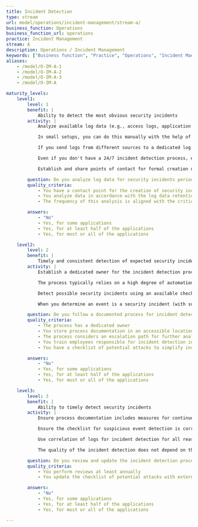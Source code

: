 ```yaml
---
title: Incident Detection
type: stream
url: model/operations/incident-management/stream-a/
business_function: Operations
business_function_url: operations
practice: Incident Management
stream: A
description: Operations / Incident Management
keywords: ["Business function", "Practice", "Operations", "Incident Management"]
aliases:
    - /model/O-IM-A-1
    - /model/O-IM-A-2
    - /model/O-IM-A-3
    - /model/O-IM-A

maturity_levels:
    level1:
        level: 1
        benefit: |
            Ability to detect the most obvious security incidents
        activity: |
            Analyze available log data (e.g., access logs, application logs, infrastructure logs), to detect possible security incidents in accordance with known log data retention periods.

            In small setups, you can do this manually with the help of common command-line tools. With larger log volumes, employ automation techniques. Even a `cron` job, running a simple script to look for suspicious events, is a step forward!

            If you send logs from different sources to a dedicated log aggregation system, analyze the logs there and employ basic log correlation principles.

            Even if you don't have a 24/7 incident detection process, ensure that unavailability of the responsible person (e.g., due to vacation or illness) doesn't significantly impact detection speed or quality.

            Establish and share points of contact for formal creation of security incidents.

        question: Do you analyze log data for security incidents periodically?
        quality_criteria:
            - You have a contact point for the creation of security incidents
            - You analyze data in accordance with the log data retention periods
            - The frequency of this analysis is aligned with the criticality of your applications

        answers:
            - "No"
            - Yes, for some applications
            - Yes, for at least half of the applications
            - Yes, for most or all of the applications

    level2:
        level: 2
        benefit: |
            Timely and consistent detection of expected security incidents
        activity: |
            Establish a dedicated owner for the incident detection process, make clear documentation accessible to all process stakeholders, and ensure it is regularly reviewed and updated as necessary. Ensure employees responsible for incident detection follow this process (e.g., using training).

            The process typically relies on a high degree of automation, collecting and correlating log data from different sources, including application logs. You may aggregate logs in a central place, if suitable. Periodically verify the integrity of analyzed data. If you add a new application, ensure the process covers it within a reasonable period of time.

            Detect possible security incidents using an available checklist. The checklist should cover expected attack vectors and known or expected kill chains. Evaluate and update it regularly.

            When you determine an event is a security incident (with sufficiently high confidence), notify responsible staff immediately, even outside business hours. Perform further analysis, as appropriate, and start the escalation process.

        question: Do you follow a documented process for incident detection?
        quality_criteria:
            - The process has a dedicated owner
            - You store process documentation in an accessible location
            - The process considers an escalation path for further analysis
            - You train employees responsible for incident detection in this process
            - You have a checklist of potential attacks to simplify incident detection

        answers:
            - "No"
            - Yes, for some applications
            - Yes, for at least half of the applications
            - Yes, for most or all of the applications

    level3:
        level: 3
        benefit: |
            Ability to timely detect security incidents
        activity: |
            Ensure process documentation includes measures for continuous process improvement. Check the continuity of process improvement (e.g., via tracking of changes).

            Ensure the checklist for suspicious event detection is correlated at least from (i) sources and knowledge bases external to the company (e.g., new vulnerability announcements affecting the used technologies), (ii) past security incidents, and (iii) threat model outcomes.

            Use correlation of logs for incident detection for all reasonable incident scenarios. If the log data for incident detection is not available, document its absence as a defect, triage and handle it according to your established Defect Management process.

            The quality of the incident detection does not depend on the time or day of the event. If security events are not acknowledged and resolved within a specified time (e.g., 20 minutes), ensure further notifications are generated according to an established escalation path.

        question: Do you review and update the incident detection process regularly?
        quality_criteria:
            - You perform reviews at least annually
            - You update the checklist of potential attacks with external and internal data

        answers:
            - "No"
            - Yes, for some applications
            - Yes, for at least half of the applications
            - Yes, for most or all of the applications

---
```

